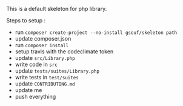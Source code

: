 This is a default skeleton for php library.

Steps to setup :

- run ``composer create-project --no-install gsouf/skeleton path``
- update composer.json
- run ``composer install``
- setup travis with the codeclimate token
- update ``src/Library.php``
- write code in ``src``
- update ``tests/suites/Library.php``
- write tests in ``test/suites``
- update ``CONTRIBUTING.md``
- update me
- push everything
